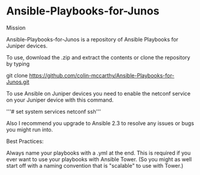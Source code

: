 # Ansible-Playbooks-for-Junos

Mission

Ansible-Playbooks-for-Junos is a repository of Ansible Playbooks for Juniper devices.

To use, download the .zip and extract the contents or clone the repository by typing

git clone https://github.com/colin-mccarthy/Ansible-Playbooks-for-Junos.git



To use Ansible on Juniper devices you need to enable the netconf service on your Juniper device with this command.

'''# set system services netconf ssh'''

Also I recommend you upgrade to Ansible 2.3 to resolve any issues or bugs you might run into.


Best Practices:

Always name your playbooks with a .yml at the end. This is required if you ever want to use your playbooks with Ansible Tower. (So you might as well start off with a naming convention that is "scalable" to use with Tower.)
